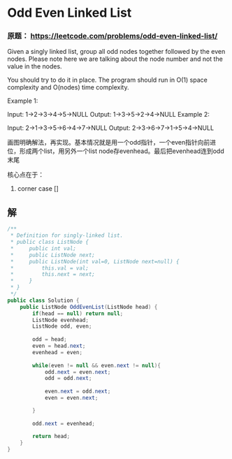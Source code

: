 # Odd Even Linked List

### 原题： https://leetcode.com/problems/odd-even-linked-list/

Given a singly linked list, group all odd nodes together followed by the even nodes. Please note here we are talking about the node number and not the value in the nodes.

You should try to do it in place. The program should run in O(1) space complexity and O(nodes) time complexity.

Example 1:

Input: 1->2->3->4->5->NULL
Output: 1->3->5->2->4->NULL
Example 2:

Input: 2->1->3->5->6->4->7->NULL
Output: 2->3->6->7->1->5->4->NULL
 

画图明确解法，再实现。基本情况就是用一个odd指针，一个even指针向前进位，形成两个list，用另外一个list node存evenhead。最后把evenhead连到odd末尾

核心点在于：
1. corner case  []


## 解 

```c#
/**
 * Definition for singly-linked list.
 * public class ListNode {
 *     public int val;
 *     public ListNode next;
 *     public ListNode(int val=0, ListNode next=null) {
 *         this.val = val;
 *         this.next = next;
 *     }
 * }
 */
public class Solution {
    public ListNode OddEvenList(ListNode head) {
        if(head == null) return null;
        ListNode evenhead;
        ListNode odd, even;
        
        odd = head;
        even = head.next;
        evenhead = even;
        
        while(even != null && even.next != null){
            odd.next = even.next;
            odd = odd.next;
            
            even.next = odd.next;
            even = even.next;

        }
        
        odd.next = evenhead;
        
        return head;
    }
}

```

